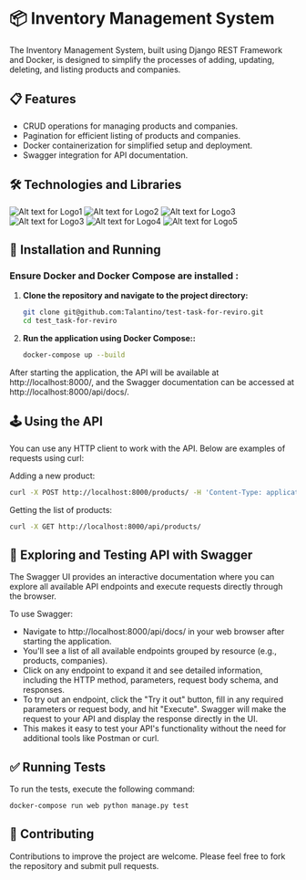 
# 📦 Inventory Management System

The Inventory Management System, built using Django REST Framework and Docker, is designed to simplify the processes of adding, updating, deleting, and listing products and companies.

## 📋 Features

- CRUD operations for managing products and companies.
- Pagination for efficient listing of products and companies.
- Docker containerization for simplified setup and deployment.
- Swagger integration for API documentation.

## 🛠️ Technologies and Libraries
![Alt text for Logo1](https://camo.githubusercontent.com/0562f16a4ae7e35dae6087bf8b7805fb7e664a9e7e20ae6d163d94e56b94f32d/68747470733a2f2f696d672e736869656c64732e696f2f62616467652f707974686f6e2d3336373041303f7374796c653d666f722d7468652d6261646765266c6f676f3d707974686f6e266c6f676f436f6c6f723d666664643534)
![Alt text for Logo2](https://img.shields.io/badge/Django-092E20?style=for-the-badge&logo=django&logoColor=green) 
![Alt text for Logo3](https://img.shields.io/badge/django%20rest-ff1709?style=for-the-badge&logo=django&logoColor=white)
![Alt text for Logo3](https://img.shields.io/badge/PostgreSQL-316192?style=for-the-badge&logo=postgresql&logoColor=white) 
![Alt text for Logo4](https://img.shields.io/badge/Docker-2CA5E0?style=for-the-badge&logo=docker&logoColor=white)
![Alt text for Logo5](https://img.shields.io/badge/Swagger-85EA2D?style=for-the-badge&logo=Swagger&logoColor=white)
## 🏁 Installation and Running

### Ensure Docker and Docker Compose are installed :

1. **Clone the repository and navigate to the project directory:**

    ```bash
    git clone git@github.com:Talantino/test-task-for-reviro.git
    cd test_task-for-reviro
    
    ```

2. **Run the application using Docker Compose::**
      ```bash
      docker-compose up --build
      ```

After starting the application, the API will be available at http://localhost:8000/, and the Swagger documentation can be accessed at http://localhost:8000/api/docs/.


## 🕹️ Using the API

You can use any HTTP client to work with the API. Below are examples of requests using curl:

Adding a new product:
```bash
curl -X POST http://localhost:8000/products/ -H 'Content-Type: application/json' -d '{"name": "New Product", "description": "Description of the new product", "price": 100, "stock": 50}'
```
Getting the list of products:
```bash
curl -X GET http://localhost:8000/api/products/
```
## 🔎 Exploring and Testing API with Swagger

The Swagger UI provides an interactive documentation where you can explore all available API endpoints and execute requests directly through the browser.

To use Swagger:

 - Navigate to http://localhost:8000/api/docs/ in your web browser after starting the application.
 - You'll see a list of all available endpoints grouped by resource (e.g., products, companies).
 - Click on any endpoint to expand it and see detailed information, including the HTTP method, parameters, request body schema, and responses.
 - To try out an endpoint, click the "Try it out" button, fill in any required parameters or request body, and hit "Execute". Swagger will make the request to your API and display the response directly in the UI.
 - This makes it easy to test your API's functionality without the need for additional tools like Postman or curl.

## ✅ Running Tests
To run the tests, execute the following command:
```bash
docker-compose run web python manage.py test
```

## 🤝 Contributing
Contributions to improve the project are welcome. Please feel free to fork the repository and submit pull requests.
